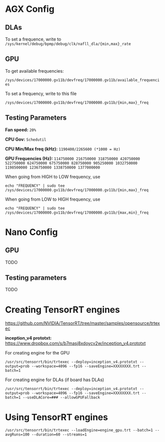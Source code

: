# AGX Config

## DLAs

To set a frequence, write to `/sys/kernel/debug/bpmp/debug/clk/nafll_dla/{min,max}_rate`


## GPU

To get available frequencies:

`/sys/devices/17000000.gv11b/devfreq/17000000.gv11b/available_frequencies`

To set a frequency, write to this file

`/sys/devices/17000000.gv11b/devfreq/17000000.gv11b/{min,max}_freq`


## Testing Parameters

__Fan speed:__ `20%`

__CPU Gov:__ `Schedutil`

__CPU Min/Max freq (kHz):__ `1190400/2265600 (*1000 = Hz)`

__GPU Frequencies (Hz):__ `114750000 216750000 318750000 420750000 522750000 624750000 675750000 828750000 905250000 1032750000 1198500000 1236750000 1338750000 1377000000`

When going from HIGH to LOW frequency, use

`echo "FREQUENCY" | sudo tee /sys/devices/17000000.gv11b/devfreq/17000000.gv11b/{min,max}_freq`

When going from LOW to HIGH frequency, use

`echo "FREQUENCY" | sudo tee /sys/devices/17000000.gv11b/devfreq/17000000.gv11b/{max,min}_freq`



# Nano Config

## GPU

TODO


## Testing parameters

TODO


# Creating TensorRT engines

https://github.com/NVIDIA/TensorRT/tree/master/samples/opensource/trtexec

__inception_v4 prototxt:__ https://www.dropbox.com/s/b7masj8xdoycv2w/inception_v4.prototxt

For creating engine for the GPU

`/usr/src/tensorrt/bin/trtexec --deploy=inception_v4.prototxt --output=prob --workspace=4096 --fp16 --saveEngine=XXXXXXXX.trt --batch=1`

For creating engine for DLAs (if board has DLAs)

`/usr/src/tensorrt/bin/trtexec --deploy=inception_v4.prototxt --output=prob --workspace=4096 --fp16 --saveEngine=XXXXXXXX.trt --batch=1 --useDLACore=### --allowGPUFallback`


# Using TensorRT engines

`/usr/src/tensorrt/bin/trtexec --loadEngine=engine_gpu.trt --batch=1 --avgRuns=100 --duration=60 --streams=1`